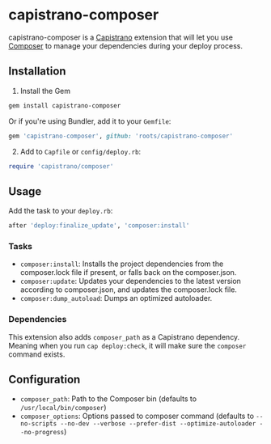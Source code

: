 # capistrano-composer

capistrano-composer is a [Capistrano](https://github.com/capistrano/capistrano) extension that will let you use [Composer](http://getcomposer.org/) to manage your dependencies during your deploy process.

## Installation

1. Install the Gem

```bash
gem install capistrano-composer
```

Or if you're using Bundler, add it to your `Gemfile`:

```ruby
gem 'capistrano-composer', github: 'roots/capistrano-composer'
```

2. Add to `Capfile` or `config/deploy.rb`:

```ruby
require 'capistrano/composer'
```

## Usage

Add the task to your `deploy.rb`:

```ruby
after 'deploy:finalize_update', 'composer:install'
```

### Tasks

* `composer:install`: Installs the project dependencies from the composer.lock file if present, or falls back on the composer.json.
* `composer:update`: Updates your dependencies to the latest version according to composer.json, and updates the composer.lock file.
* `composer:dump_autoload`: Dumps an optimized autoloader.

### Dependencies

This extension also adds `composer_path` as a Capistrano dependency. Meaning when you run `cap deploy:check`, it will make sure the `composer` command exists.

## Configuration

* `composer_path`: Path to the Composer bin (defaults to `/usr/local/bin/composer`)
* `composer_options`: Options passed to composer command (defaults to `--no-scripts --no-dev --verbose --prefer-dist --optimize-autoloader --no-progress`)

